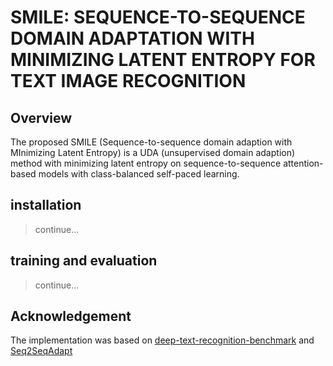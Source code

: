 # SMILE: SEQUENCE-TO-SEQUENCE DOMAIN ADAPTATION WITH MINIMIZING LATENT ENTROPY FOR TEXT IMAGE RECOGNITION

## Overview
The proposed SMILE (Sequence-to-sequence domain adaption with MInimizing Latent Entropy) is a UDA (unsupervised domain adaption) method with minimizing latent entropy on sequence-to-sequence attention-based models with class-balanced self-paced learning.

## installation
> continue...

## training and evaluation
> continue...

## Acknowledgement
The implementation was based on [deep-text-recognition-benchmark](https://github.com/clovaai/deep-text-recognition-benchmark) and [Seq2SeqAdapt](https://github.com/AprilYapingZhang/Seq2SeqAdapt)
